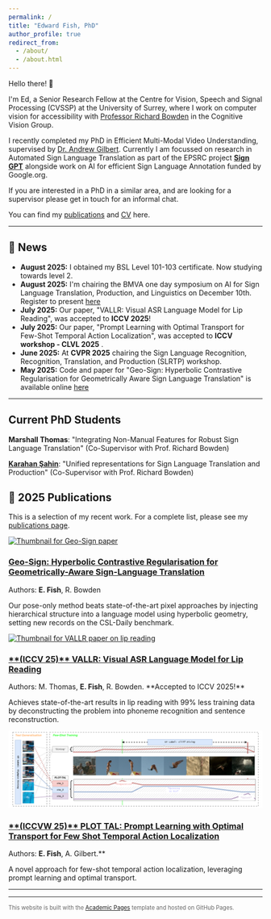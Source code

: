 ```yaml
---
permalink: /
title: "Edward Fish, PhD"
author_profile: true
redirect_from: 
  - /about/
  - /about.html
---
```


Hello there! 👋

I'm Ed, a Senior Research Fellow at the Centre for Vision, Speech and Signal Processing (CVSSP) at the University of Surrey, where I work on computer vision for accessibility with [Professor Richard Bowden](https://www.surrey.ac.uk/people/richard-bowden) in the Cognitive Vision Group.

I recently completed my PhD in Efficient Multi-Modal Video Understanding, supervised by [Dr. Andrew Gilbert](https://www.surrey.ac.uk/people/andrew-gilbert). Currently I am focussed on research in Automated Sign Language Translation as part of the EPSRC project [**Sign GPT**](https://www.bbc.co.uk/news/articles/c4g9rd4g8w2o) alongside work on AI for efficient Sign Language Annotation funded by Google.org.

If you are interested in a PhD in a similar area, and are looking for a supervisor please get in touch for an informal chat. 

You can find my [publications](/publications/) and [CV](/cv/) here.

---

## 📢 News
* **August 2025:** I obtained my BSL Level 101-103 certificate. Now studying towards level 2.
* **August 2025:** I'm chairing the BMVA one day symposium on AI for Sign Language Translation, Production, and Linguistics on December 10th. Register to present [here](https://www.bmva.org/meetings/25-12-10-Sign.html) 
* **July 2025:** Our paper, "VALLR: Visual ASR Language Model for Lip Reading", was accepted to **ICCV 2025**!
* **July 2025:** Our paper, "Prompt Learning with Optimal Transport for Few-Shot Temporal Action Localization", was accepted to **ICCV workshop - CLVL 2025** .
* **June 2025:** At **CVPR 2025** chairing the Sign Language Recognition, Recognition, Translation, and Production (SLRTP) workshop.
* **May 2025:** Code and paper for "Geo-Sign: Hyperbolic Contrastive Regularisation for Geometrically Aware Sign Language Translation" is available online [here](https://github.com/ed-fish/geo-sign)

---

## Current PhD Students

**Marshall Thomas**: "Integrating Non-Manual Features for Robust Sign Language Translation" (Co-Supervisor with Prof. Richard Bowden)

**[Karahan Şahin](https://github.com/karahan-sahin)**: "Unified representations for Sign Language Translation and Production" (Co-Supervisor with Prof. Richard Bowden)


## 📝 2025 Publications

This is a selection of my recent work. For a complete list, please see my [publications page](/publications/).

<div class="list__item">
  <article class="archive__item" itemscope itemtype="https://schema.org/CreativeWork">
    <div class="archive__item-thumb">
      <a href="/publications/2025-geo-sign"><img src="/images/geo-sign-thumb.jpg" alt="Thumbnail for Geo-Sign paper"></a>
    </div>
    <div class="archive__item-content">
      <h3 class="archive__item-title" itemprop="headline">
        <a href="/publications/2025-geo-sign">Geo-Sign: Hyperbolic Contrastive Regularisation for Geometrically-Aware Sign-Language Translation</a>
      </h3>
      <p class="archive__item-meta">Authors: <strong>E. Fish</strong>, R. Bowden</p>
      <p class="archive__item-excerpt" itemprop="description">Our pose-only method beats state-of-the-art pixel approaches by injecting hierarchical structure into a language model using hyperbolic geometry, setting new records on the CSL-Daily benchmark.</p>
    </div>
  </article>
</div>

<div class="list__item">
  <article class="archive__item" itemscope itemtype="https://schema.org/CreativeWork">
    <div class="archive__item-thumb">
      <a href="/publications/2025-vallr"><img src="/images/vallr-thumb.jpg" alt="Thumbnail for VALLR paper on lip reading"></a>
    </div>
    <div class="archive__item-content">
      <h3 class="archive__item-title" itemprop="headline">
        <a href="/publications/2025-vallr">**(ICCV 25)** VALLR: Visual ASR Language Model for Lip Reading</a>
      </h3>
      <p class="archive__item-meta">Authors: M. Thomas, <strong>E. Fish</strong>, R. Bowden. **Accepted to ICCV 2025!**</p>
      <p class="archive__item-excerpt" itemprop="description">Achieves state-of-the-art results in lip reading with 99% less training data by deconstructing the problem into phoneme recognition and sentence reconstruction.</p>
    </div>
  </article>
</div>

<div class="list__item">
  <article class="archive__item" itemscope itemtype="https://schema.org/CreativeWork">
    <div class="archive__item-thumb">
      <a href="/publications/2025-plot-tal"><img src="/images/plot-tal.png" alt="Thumbnail for PLOT TAL paper"></a>
    </div>
    <div class="archive__item-content">
      <h3 class="archive__item-title" itemprop="headline">
        <a href="/publications/2025-plot-tal">**(ICCVW 25)** PLOT TAL: Prompt Learning with Optimal Transport for Few Shot Temporal Action Localization</a>
      </h3>
      <p class="archive__item-meta">Authors: <strong>E. Fish</strong>, A. Gilbert.**</p>
      <p class="archive__item-excerpt" itemprop="description">A novel approach for few-shot temporal action localization, leveraging prompt learning and optimal transport.</p>
    </div>
  </article>
</div>

---


---

<p style="font-size: 0.8em; color: #666;">
This website is built with the <a href="https://github.com/academicpages/academicpages.github.io" target="_blank" rel="noopener">Academic Pages</a> template and hosted on GitHub Pages.
</p>
